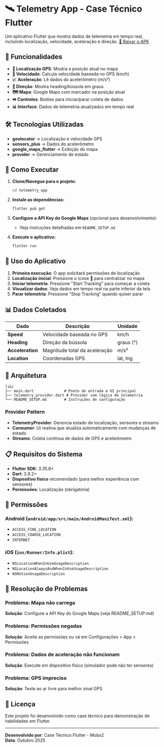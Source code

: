 # 🛰 Telemetry App - Case Técnico Flutter

Um aplicativo Flutter que mostra dados de telemetria em tempo real, incluindo localização, velocidade, aceleração e direção.
[📱 Baixar o APK](https://github.com/jhonatacbarros/flutter_telemetry_app-test/raw/main/app-release.apk)
## 🎯 Funcionalidades

- **📍 Localização GPS**: Mostra a posição atual no mapa
- **🚗 Velocidade**: Calcula velocidade baseada no GPS (km/h)
- **📈 Aceleração**: Lê dados do acelerômetro (m/s²)
- **🧭 Direção**: Mostra heading/bússola em graus
- **🗺️ Mapa**: Google Maps com marcador na posição atual
- **⏯️ Controles**: Botões para iniciar/parar coleta de dados
- **📊 Interface**: Dados de telemetria atualizados em tempo real

## 🛠 Tecnologias Utilizadas

- **geolocator** → Localização e velocidade GPS
- **sensors_plus** → Dados do acelerômetro
- **google_maps_flutter** → Exibição do mapa
- **provider** → Gerenciamento de estado

## 🚀 Como Executar

1. **Clone/Navegue para o projeto:**

   ```bash
   cd telemetry_app
   ```

2. **Instale as dependências:**

   ```bash
   flutter pub get
   ```

3. **Configure a API Key do Google Maps** (opcional para desenvolvimento):

   - Veja instruções detalhadas em `README_SETUP.md`

4. **Execute o aplicativo:**
   ```bash
   flutter run
   ```

## 📱 Uso do Aplicativo

1. **Primeira execução**: O app solicitará permissões de localização
2. **Localização inicial**: Pressione o ícone 📍 para centralizar no mapa
3. **Iniciar telemetria**: Pressione "Start Tracking" para começar a coleta
4. **Visualizar dados**: Veja dados em tempo real na parte inferior da tela
5. **Parar telemetria**: Pressione "Stop Tracking" quando quiser parar

## 📊 Dados Coletados

| Dado             | Descrição                     | Unidade   |
| ---------------- | ----------------------------- | --------- |
| **Speed**        | Velocidade baseada no GPS     | km/h      |
| **Heading**      | Direção da bússola            | graus (°) |
| **Acceleration** | Magnitude total da aceleração | m/s²      |
| **Location**     | Coordenadas GPS               | lat, lng  |

## 🔧 Arquitetura

```
lib/
├── main.dart              # Ponto de entrada e UI principal
├── telemetry_provider.dart # Provider com lógica de telemetria
└── README_SETUP.md        # Instruções de configuração
```

### Provider Pattern

- **TelemetryProvider**: Gerencia estado de localização, sensores e streams
- **Consumer**: UI reativa que atualiza automaticamente com mudanças de estado
- **Streams**: Coleta contínua de dados de GPS e acelerômetro

## 📋 Requisitos do Sistema

- **Flutter SDK**: 3.35.6+
- **Dart**: 3.9.2+
- **Dispositivo físico** recomendado (para melhor experiência com sensores)
- **Permissões**: Localização (obrigatória)

## 🔐 Permissões

### Android (`android/app/src/main/AndroidManifest.xml`):

- `ACCESS_FINE_LOCATION`
- `ACCESS_COARSE_LOCATION`
- `INTERNET`

### iOS (`ios/Runner/Info.plist`):

- `NSLocationWhenInUseUsageDescription`
- `NSLocationAlwaysAndWhenInUseUsageDescription`
- `NSMotionUsageDescription`

## 🐛 Resolução de Problemas

### Problema: Mapa não carrega

**Solução**: Configure a API Key do Google Maps (veja README_SETUP.md)

### Problema: Permissões negadas

**Solução**: Aceite as permissões ou vá em Configurações > App > Permissões

### Problema: Dados de aceleração não funcionam

**Solução**: Execute em dispositivo físico (simulador pode não ter sensores)

### Problema: GPS impreciso

**Solução**: Teste ao ar livre para melhor sinal GPS

## 📄 Licença

Este projeto foi desenvolvido como case técnico para demonstração de habilidades em Flutter.

---

**Desenvolvido por**: Case Técnico Flutter - Mobs2  
**Data**: Outubro 2025
